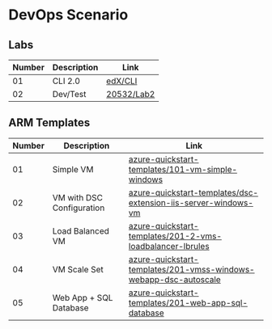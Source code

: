 # DevOps Scenario

## Labs

| Number | Description | Link |
| --- | --- | --- |
| 01 | CLI 2.0 | [edX/CLI](/labs/vm_cli.md) |
| 02 | Dev/Test | [20532/Lab2](https://microsoftlearning.github.io/20532-DevelopingMicrosoftAzureSolutions/Labs/dotnet/key_02.html) |

## ARM Templates

| Number | Description | Link |
| --- | --- | --- |
| 01 | Simple VM | [azure-quickstart-templates/101-vm-simple-windows](https://github.com/Azure/azure-quickstart-templates/tree/master/101-vm-simple-windows) |
| 02 | VM with DSC Configuration | [azure-quickstart-templates/dsc-extension-iis-server-windows-vm](https://github.com/Azure/azure-quickstart-templates/tree/master/dsc-extension-iis-server-windows-vm) |
| 03 | Load Balanced VM | [azure-quickstart-templates/201-2-vms-loadbalancer-lbrules](https://github.com/Azure/azure-quickstart-templates/tree/master/201-2-vms-loadbalancer-lbrules) |
| 04 | VM Scale Set | [azure-quickstart-templates/201-vmss-windows-webapp-dsc-autoscale](https://github.com/Azure/azure-quickstart-templates/tree/master/201-vmss-windows-webapp-dsc-autoscale) |
| 05 | Web App + SQL Database | [azure-quickstart-templates/201-web-app-sql-database](https://github.com/Azure/azure-quickstart-templates/tree/master/201-web-app-sql-database) |
